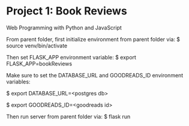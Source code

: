 # Project 1: Book Reviews

Web Programming with Python and JavaScript

From parent folder, first initialize environment from parent folder via:
$ source venv/bin/activate

Then set FLASK_APP environment variable:
$ export FLASK_APP=bookReviews

Make sure to set the DATABASE_URL and GOODREADS_ID environment variables:

$ export DATABASE_URL=\<postgres db\>
 
$ export GOODREADS_ID=\<goodreads id\>
 

Then run server from parent folder via:
$ flask run
